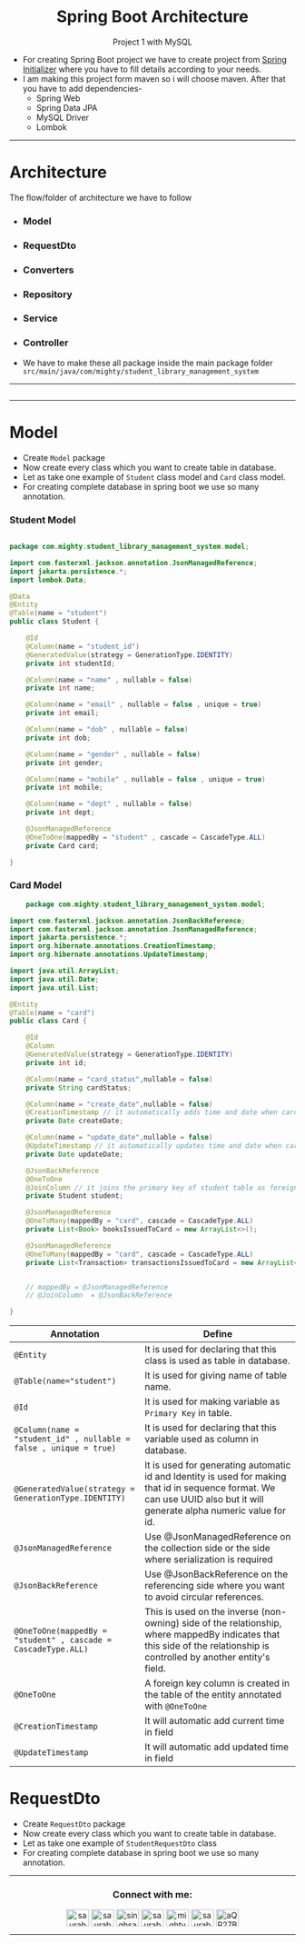 <h1 align="center" > Spring Boot Architecture  </h1>
<p align="center" > Project 1 with MySQL</p>


+ For creating Spring Boot project we have to create project from [Spring Initializer](https://start.spring.io/index.html) where you have to fill details according to your needs.
+ I am making this project form maven so i will choose maven. After that you have to add dependencies-
    + Spring Web
    + Spring Data JPA
    + MySQL Driver
    + Lombok


***

# Architecture

<p> The flow/folder of architecture we have to follow </p>
    
+ ### Model
+ ### RequestDto
+ ### Converters
+ ### Repository
+ ### Service
+ ### Controller

+ We have to make these all package inside the main package folder `src/main/java/com/mighty/student_library_management_system`


***

<img align="center" src="https://th.bing.com/th/id/OIP.4FpI4mfl38e202XxUXvnSgAAAA?rs=1&pid=ImgDetMain" alt="" height="auto" width="auto" />

***

# Model

+ Create `Model` package
+ Now create every class which you want to create table in database.
+ Let as take one example of `Student` class model and `Card` class model.
+ For creating complete database in spring boot we use so many annotation.

### Student Model

```java

package com.mighty.student_library_management_system.model;

import com.fasterxml.jackson.annotation.JsonManagedReference;
import jakarta.persistence.*;
import lombok.Data;

@Data
@Entity
@Table(name = "student")
public class Student {

    @Id
    @Column(name = "student_id")
    @GeneratedValue(strategy = GenerationType.IDENTITY)
    private int studentId;

    @Column(name = "name" , nullable = false)
    private int name;

    @Column(name = "email" , nullable = false , unique = true)
    private int email;

    @Column(name = "dob" , nullable = false)
    private int dob;

    @Column(name = "gender" , nullable = false)
    private int gender;

    @Column(name = "mobile" , nullable = false , unique = true)
    private int mobile;

    @Column(name = "dept" , nullable = false)
    private int dept;

    @JsonManagedReference
    @OneToOne(mappedBy = "student" , cascade = CascadeType.ALL)
    private Card card;

}


```

### Card Model

```java
    package com.mighty.student_library_management_system.model;

import com.fasterxml.jackson.annotation.JsonBackReference;
import com.fasterxml.jackson.annotation.JsonManagedReference;
import jakarta.persistence.*;
import org.hibernate.annotations.CreationTimestamp;
import org.hibernate.annotations.UpdateTimestamp;

import java.util.ArrayList;
import java.util.Date;
import java.util.List;

@Entity
@Table(name = "card")
public class Card {

    @Id
    @Column
    @GeneratedValue(strategy = GenerationType.IDENTITY)
    private int id;

    @Column(name = "card_status",nullable = false)
    private String cardStatus;

    @Column(name = "create_date",nullable = false)
    @CreationTimestamp // it automatically adds time and date when card is created/added
    private Date createDate;

    @Column(name = "update_date",nullable = false)
    @UpdateTimestamp // it automatically updates time and date when card is updated
    private Date updateDate;

    @JsonBackReference
    @OneToOne
    @JoinColumn // it joins the primary key of student table as foreign key in card table
    private Student student;

    @JsonManagedReference
    @OneToMany(mappedBy = "card", cascade = CascadeType.ALL)
    private List<Book> booksIssuedToCard = new ArrayList<>();

    @JsonManagedReference
    @OneToMany(mappedBy = "card", cascade = CascadeType.ALL)
    private List<Transaction> transactionsIssuedToCard = new ArrayList<>();


    // mappedBy = @JsonManagedReference
    // @JoinColumn  = @JsonBackReference

}


```

| Annotation                                                        | Define                                                                                                                                                                   |
|-------------------------------------------------------------------|--------------------------------------------------------------------------------------------------------------------------------------------------------------------------|
| `@Entity`                                                         | It is used for declaring that this class is used as table in database.                                                                                                   |
| `@Table(name="student")`                                          | It is used for giving name of table name.                                                                                                                                |
| `@Id`                                                             | It is used for making variable as `Primary Key` in table.                                                                                                                |
| `@Column(name = "student_id" , nullable = false , unique = true)` | It is used for declaring that this variable used as column in database.                                                                                                  |
| `@GeneratedValue(strategy = GenerationType.IDENTITY)`             | It is used for generating automatic id and Identity is used for making that id in sequence format. We can use UUID also but it will generate alpha numeric value for id. |
| `@JsonManagedReference`                                           | Use @JsonManagedReference on the collection side or the side where serialization is required                                                                                                                                                                         |
| `@JsonBackReference`                                              | Use @JsonBackReference on the referencing side where you want to avoid circular references.                                                                                                                                                                         |
| `@OneToOne(mappedBy = "student" , cascade = CascadeType.ALL)`     | This is used on the inverse (non-owning) side of the relationship, where mappedBy indicates that this side of the relationship is controlled by another entity's field.                                                                                                                                                                         |
| `@OneToOne`                                                       | A foreign key column is created in the table of the entity annotated with `@OneToOne`                                                                                                                                                                         |
| `@CreationTimestamp`                                              | It will automatic add current time in field                                                                                                                              |
| `@UpdateTimestamp`                                                | It will automatic add updated time in field                                                                                                                              |


# RequestDto

+ Create `RequestDto` package
+ Now create every class which you want to create table in database.
+ Let as take one example of `StudentRequestDto` class
+ For creating complete database in spring boot we use so many annotation.





***

<h3 align="center">Connect with me:</h3>
<p align="center">
<a href="https://twitter.com/saurabhbahadur" target="blank"><img align="center" src="https://raw.githubusercontent.com/rahuldkjain/github-profile-readme-generator/master/src/images/icons/Social/twitter.svg" alt="saurabhbahadur" height="30" width="40" /></a>
<a href="https://linkedin.com/in/saurabhbahadur" target="blank"><img align="center" src="https://raw.githubusercontent.com/rahuldkjain/github-profile-readme-generator/master/src/images/icons/Social/linked-in-alt.svg" alt="saurabhbahadur" height="30" width="40" /></a>
<a href="https://fb.com/singhsaurabhbahadur" target="blank"><img align="center" src="https://raw.githubusercontent.com/rahuldkjain/github-profile-readme-generator/master/src/images/icons/Social/facebook.svg" alt="singhsaurabhbahadur" height="30" width="40" /></a>
<a href="https://instagram.com/saurabhbahadur_" target="blank"><img align="center" src="https://raw.githubusercontent.com/rahuldkjain/github-profile-readme-generator/master/src/images/icons/Social/instagram.svg" alt="saurabhbahadur_" height="30" width="40" /></a>
<a href="https://www.youtube.com/c/mighty saur" target="blank"><img align="center" src="https://raw.githubusercontent.com/rahuldkjain/github-profile-readme-generator/master/src/images/icons/Social/youtube.svg" alt="mighty saur" height="30" width="40" /></a>
<a href="https://www.hackerrank.com/saurabhbahadur" target="blank"><img align="center" src="https://raw.githubusercontent.com/rahuldkjain/github-profile-readme-generator/master/src/images/icons/Social/hackerrank.svg" alt="saurabhbahadur" height="30" width="40" /></a>
<a href="https://discord.gg/aQR27Bg7de" target="blank"><img align="center" src="https://raw.githubusercontent.com/rahuldkjain/github-profile-readme-generator/master/src/images/icons/Social/discord.svg" alt="aQR27Bg7de" height="30" width="40" /></a>
</p>




---

